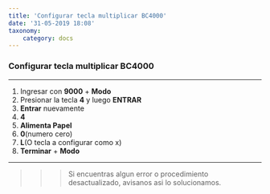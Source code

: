 ```yaml
---
title: 'Configurar tecla multiplicar BC4000'
date: '31-05-2019 18:08'
taxonomy:
    category: docs
---
```


### Configurar tecla multiplicar BC4000
--------

1. Ingresar con **9000** + **Modo**
2. Presionar la tecla **4** y luego **ENTRAR**
3. **Entrar** nuevamente
4. **4**
5. **Alimenta Papel**
6. **0**(numero cero)
7. **L**(O tecla a configurar como x)
8. **Terminar** + **Modo**


--------

>>>Si encuentras algun error o procedimiento desactualizado, avisanos asi lo solucionamos.
